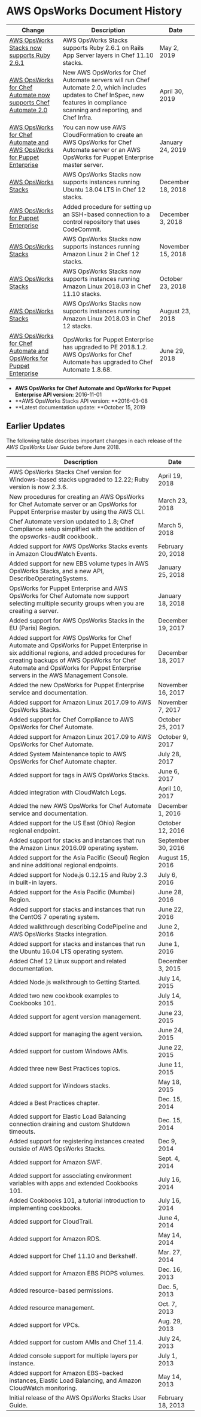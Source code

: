 # AWS OpsWorks Document History<a name="history"></a>

| Change | Description | Date | 
| --- |--- |--- |
| [AWS OpsWorks Stacks now supports Ruby 2\.6\.1](#history) | AWS OpsWorks Stacks supports Ruby 2\.6\.1 on Rails App Server layers in Chef 11\.10 stacks\. | May 2, 2019 | 
| [AWS OpsWorks for Chef Automate now supports Chef Automate 2\.0](#history) | New AWS OpsWorks for Chef Automate servers will run Chef Automate 2\.0, which includes updates to Chef InSpec, new features in compliance scanning and reporting, and Chef Infra\. | April 30, 2019 | 
| [AWS OpsWorks for Chef Automate and AWS OpsWorks for Puppet Enterprise](#history) | You can now use AWS CloudFormation to create an AWS OpsWorks for Chef Automate server or an AWS OpsWorks for Puppet Enterprise master server\. | January 24, 2019 | 
| [AWS OpsWorks Stacks](#history) | AWS OpsWorks Stacks now supports instances running Ubuntu 18\.04 LTS in Chef 12 stacks\. | December 18, 2018 | 
| [AWS OpsWorks for Puppet Enterprise](#history) | Added procedure for setting up an SSH\-based connection to a control repository that uses CodeCommit\. | December 3, 2018 | 
| [AWS OpsWorks Stacks](#history) | AWS OpsWorks Stacks now supports instances running Amazon Linux 2 in Chef 12 stacks\. | November 15, 2018 | 
| [AWS OpsWorks Stacks](#history) | AWS OpsWorks Stacks now supports instances running Amazon Linux 2018\.03 in Chef 11\.10 stacks\. | October 23, 2018 | 
| [AWS OpsWorks Stacks](#history) | AWS OpsWorks Stacks now supports instances running Amazon Linux 2018\.03 in Chef 12 stacks\. | August 23, 2018 | 
| [AWS OpsWorks for Chef Automate and OpsWorks for Puppet Enterprise](#history) | OpsWorks for Puppet Enterprise has upgraded to PE 2018\.1\.2\. AWS OpsWorks for Chef Automate has upgraded to Chef Automate 1\.8\.68\. | June 29, 2018 | 
+ **AWS OpsWorks for Chef Automate and OpsWorks for Puppet Enterprise API version:** 2016\-11\-01
+ **AWS OpsWorks Stacks API version: **2016\-03\-08
+ **Latest documentation update: **October 15, 2019

## Earlier Updates<a name="history-older"></a>

The following table describes important changes in each release of the *AWS OpsWorks User Guide* before June 2018\.


| Description | Date | 
| --- | --- | 
| AWS OpsWorks Stacks Chef version for Windows\-based stacks upgraded to 12\.22; Ruby version is now 2\.3\.6\. | April 19, 2018 | 
| New procedures for creating an AWS OpsWorks for Chef Automate server or an OpsWorks for Puppet Enterprise master by using the AWS CLI\. | March 23, 2018 | 
| Chef Automate version updated to 1\.8; Chef Compliance setup simplified with the addition of the opsworks\-audit cookbook\.\. | March 5, 2018 | 
| Added support for AWS OpsWorks Stacks events in Amazon CloudWatch Events\. | February 20, 2018 | 
| Added support for new EBS volume types in AWS OpsWorks Stacks, and a new API, DescribeOperatingSystems\. | January 25, 2018 | 
| OpsWorks for Puppet Enterprise and AWS OpsWorks for Chef Automate now support selecting multiple security groups when you are creating a server\. | January 18, 2018 | 
| Added support for AWS OpsWorks Stacks in the EU \(Paris\) Region\. | December 19, 2017 | 
| Added support for AWS OpsWorks for Chef Automate and OpsWorks for Puppet Enterprise in six additional regions, and added procedures for creating backups of AWS OpsWorks for Chef Automate and OpsWorks for Puppet Enterprise servers in the AWS Management Console\. | December 18, 2017 | 
| Added the new OpsWorks for Puppet Enterprise service and documentation\. | November 16, 2017 | 
| Added support for Amazon Linux 2017\.09 to AWS OpsWorks Stacks\. | November 7, 2017 | 
| Added support for Chef Compliance to AWS OpsWorks for Chef Automate\. | October 25, 2017 | 
| Added support for Amazon Linux 2017\.09 to AWS OpsWorks for Chef Automate\. | October 9, 2017 | 
| Added System Maintenance topic to AWS OpsWorks for Chef Automate chapter\. | July 28, 2017 | 
| Added support for tags in AWS OpsWorks Stacks\. | June 6, 2017 | 
| Added integration with CloudWatch Logs\. | April 10, 2017 | 
| Added the new AWS OpsWorks for Chef Automate service and documentation\. | December 1, 2016 | 
| Added support for the US East \(Ohio\) Region regional endpoint\. | October 12, 2016 | 
| Added support for stacks and instances that run the Amazon Linux 2016\.09 operating system\. | September 30, 2016 | 
| Added support for the Asia Pacific \(Seoul\) Region and nine additional regional endpoints\. | August 15, 2016 | 
| Added support for Node\.js 0\.12\.15 and Ruby 2\.3 in built\-in layers\. | July 6, 2016 | 
| Added support for the Asia Pacific \(Mumbai\) Region\. | June 28, 2016 | 
| Added support for stacks and instances that run the CentOS 7 operating system\. | June 22, 2016 | 
| Added walkthrough describing CodePipeline and AWS OpsWorks Stacks integration\. | June 2, 2016 | 
| Added support for stacks and instances that run the Ubuntu 16\.04 LTS operating system\. | June 1, 2016 | 
| Added Chef 12 Linux support and related documentation\.  | December 3, 2015 | 
| Added Node\.js walkthrough to Getting Started\. | July 14, 2015 | 
| Added two new cookbook examples to Cookbooks 101\. | July 14, 2015 | 
| Added support for agent version management\. | June 23, 2015 | 
| Added support for managing the agent version\. | June 24, 2015 | 
| Added support for custom Windows AMIs\. | June 22, 2015 | 
| Added three new Best Practices topics\. | June 11, 2015 | 
| Added support for Windows stacks\. | May 18, 2015 | 
| Added a Best Practices chapter\. | Dec\. 15, 2014 | 
| Added support for Elastic Load Balancing connection draining and custom Shutdown timeouts\. | Dec\. 15, 2014 | 
| Added support for registering instances created outside of AWS OpsWorks Stacks\. | Dec 9, 2014 | 
| Added support for Amazon SWF\. | Sept\. 4, 2014 | 
| Added support for associating environment variables with apps and extended Cookbooks 101\. | July 16, 2014 | 
| Added Cookbooks 101, a tutorial introduction to implementing cookbooks\. | July 16, 2014 | 
| Added support for CloudTrail\. | June 4, 2014 | 
| Added support for Amazon RDS\. | May 14, 2014 | 
| Added support for Chef 11\.10 and Berkshelf\. | Mar\. 27, 2014 | 
| Added support for Amazon EBS PIOPS volumes\. | Dec\. 16, 2013 | 
| Added resource\-based permissions\. | Dec\. 5, 2013 | 
| Added resource management\. | Oct\. 7, 2013 | 
| Added support for VPCs\. | Aug\. 29, 2013 | 
| Added support for custom AMIs and Chef 11\.4\. | July 24, 2013 | 
| Added console support for multiple layers per instance\. | July 1, 2013 | 
| Added support for Amazon EBS\-backed instances, Elastic Load Balancing, and Amazon CloudWatch monitoring\. | May 14, 2013 | 
| Initial release of the AWS OpsWorks Stacks User Guide\. | February 18, 2013 | 